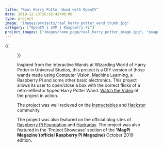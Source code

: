 ```yaml
---
title: "Real Harry Potter Wand with OpenCV"
date: 2019-12-23T20:56:42+06:00
type: project
image: "images/projects/real_harry_potter_wand_thumb.jpg"
category: ["OpenCV | SVM | Raspberry Pi"]
project_images: ["images/home_page/real_harry_potter_image.jpg", "images/home_page/real_harry_potter_image.jpg"]
---
```


{{<figure src="/images/home_page/real_harry_potter_image.jpg" alt="harry_potter_wand" loading="eager" width="720">}}

Inspired from the Interactive Wands at Wizarding World of Harry Potter in Universal Studios, this project is a DIY version of those wands made using Computer Vision, Machine Learning, a Raspberry Pi and some other basic electronics. This project allows its user to open/close a box with the correct flicks of a retro-reflector tipped Harry Potter Wand. [Watch the Video](https://www.youtube.com/watch?v=9DyAehKEF4Q&feature=emb_logo) of the project in action.

The project was well recieved on the [Instructables](https://www.instructables.com/Real-Working-Harry-Potter-Wand-Using-Computer-Visi/) and [Hackster](https://www.hackster.io/jasmeet-singh/real-harry-potter-wand-with-computer-vision-520e3b) community.

The project was also featured on the official blog sites of [Raspberry Pi Foundation](https://www.raspberrypi.org/blog/take-the-wizarding-world-of-harry-potter-home-with-you/) and [Hackaday](https://hackaday.com/2020/04/05/harry-potter-wand-hack-makes-magic-real/).
The project was also featured in the 'Project Showcase' section of the **'MagPi Magazine'(official Raspberry Pi Magazine)** October 2019 edition.

